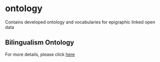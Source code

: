 # ontology
Contains developed ontology and vocabularies for epigraphic linked open data

## Bilingualism Ontology
For more details, please click [here](https://ontology.inscriptiones.org/bilingualism)
